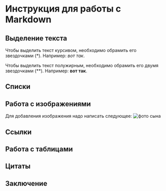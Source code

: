 # Инструкция для работы с Markdown

## Выделение текста

Чтобы выделить текст курсивом, необходимо обрамить его звездочками (*). Например: *вот так*.

Чтобы выделить текст полужирным, необходимо обрамить его двумя звездочками (**). Например: **вот так**.

## Списки

## Работа с изображениями

Для добавления изображения надо написать следующее:
![фото сына](111.JPG)

## Ссылки

## Работа с таблицами

## Цитаты

## Заключение
